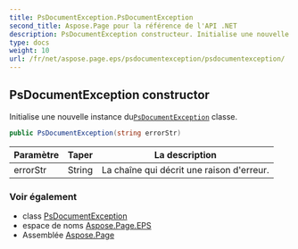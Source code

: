 ```yaml
---
title: PsDocumentException.PsDocumentException
second_title: Aspose.Page pour la référence de l'API .NET
description: PsDocumentException constructeur. Initialise une nouvelle instance duPsDocumentException classe.
type: docs
weight: 10
url: /fr/net/aspose.page.eps/psdocumentexception/psdocumentexception/
---
```

## PsDocumentException constructor

Initialise une nouvelle instance du[`PsDocumentException`](../) classe.

```csharp
public PsDocumentException(string errorStr)
```

| Paramètre | Taper | La description |
| --- | --- | --- |
| errorStr | String | La chaîne qui décrit une raison d'erreur. |

### Voir également

* class [PsDocumentException](../)
* espace de noms [Aspose.Page.EPS](../../psdocumentexception/)
* Assemblée [Aspose.Page](../../../)


